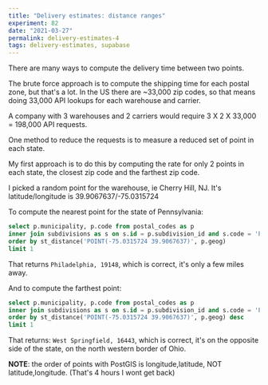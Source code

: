 ```yaml
---
title: "Delivery estimates: distance ranges"
experiment: 82
date: "2021-03-27"
permalink: delivery-estimates-4
tags: delivery-estimates, supabase
---
```


There are many ways to compute the delivery time between two points.

The brute force approach is to compute the shipping time for each postal zone, but that's a lot. In the US there are ~33,000 zip codes, so that means doing 33,000 API lookups for each warehouse and carrier.

A company with 3 warehouses and 2 carriers would require 3 X 2 X 33,000 = 198,000 API requests.

One method to reduce the requests is to measure a reduced set of point in each state.

My first approach is to do this by computing the rate for only 2 points in each state, the closest zip code and the farthest zip code.

I picked a random point for the warehouse, ie Cherry Hill, NJ. It's latitude/longitude is 39.9067637/-75.0315724 

To compute the nearest point for the state of Pennsylvania:

```sql
select p.municipality, p.code from postal_codes as p
inner join subdivisions as s on s.id = p.subdivision_id and s.code = 'PA'
order by st_distance('POINT(-75.0315724 39.9067637)', p.geog)
limit 1
```

That returns `Philadelphia, 19148`, which is correct, it's only a few miles away.

And to compute the farthest point:

```sql
select p.municipality, p.code from postal_codes as p
inner join subdivisions as s on s.id = p.subdivision_id and s.code = 'PA'
order by st_distance('POINT(-75.0315724 39.9067637)', p.geog) desc
limit 1
```

That returns: `West Springfield, 16443`, which is correct, it's on the opposite side of the state, on the north western border of Ohio.

**NOTE**: the order of points with PostGIS is longitude,latitude, NOT latitude,longitude. (That's 4 hours I wont get back)
